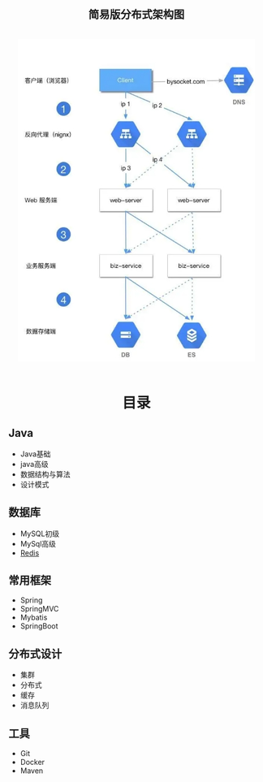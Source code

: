 


<div align="center"> <h2>简易版分布式架构图</h2> </div><br>
<div align="center"> <img src="./Other/imgs/微信图片_20190731100739.jpg" width=""/> </div><br>

# <div align="center"> 目录</div>

## Java

- Java基础
- java高级
- 数据结构与算法
- 设计模式

## 数据库

- MySQL初级
- MySql高级
- [Redis](https://github.com/Duanxiaodai/java_rearrange/blob/master/%E9%98%B6%E6%AE%B5%E5%9B%9B%20%E5%88%86%E5%B8%83%E5%BC%8F/Redis%20%E5%88%9D%E7%BA%A7/redis%E7%AC%94%E8%AE%B0.md)

## 常用框架

- Spring
- SpringMVC
- Mybatis
- SpringBoot

## 分布式设计

- 集群
- 分布式
- 缓存
- 消息队列

## 工具

- Git
- Docker
- Maven

